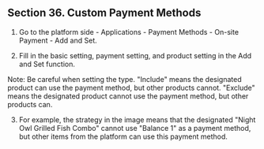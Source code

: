 ## Section 36. Custom Payment Methods

1. Go to the platform side - Applications - Payment Methods - On-site Payment - Add and Set.

2. Fill in the basic setting, payment setting, and product setting in the Add and Set function.

Note: Be careful when setting the type. "Include" means the designated product can use the payment method, but other products cannot. "Exclude" means the designated product cannot use the payment method, but other products can.

3. For example, the strategy in the image means that the designated "Night Owl Grilled Fish Combo" cannot use "Balance 1" as a payment method, but other items from the platform can use this payment method.